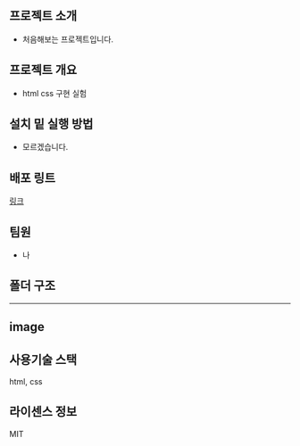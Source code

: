 ## 프로젝트 소개

- 처음해보는 프로젝트입니다.

## 프로젝트 개요

- html css 구현 실험

## 설치 밑 실행 방법

- 모르겠습니다.

## 배포 링트
<a href="https://zivivle.github.io/hosting.test/">링크</a>

## 팀원

- 나

## 폴더 구조

---
image
---

## 사용기술 스택

html, css

## 라이센스 정보

MIT
